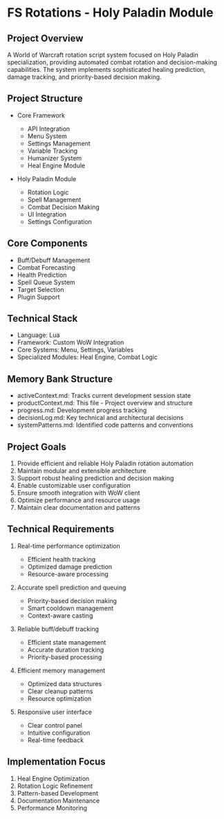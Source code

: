 # FS Rotations - Holy Paladin Module

## Project Overview
A World of Warcraft rotation script system focused on Holy Paladin specialization, providing automated combat rotation and decision-making capabilities. The system implements sophisticated healing prediction, damage tracking, and priority-based decision making.

## Project Structure
- Core Framework
  - API Integration
  - Menu System
  - Settings Management
  - Variable Tracking
  - Humanizer System
  - Heal Engine Module

- Holy Paladin Module
  - Rotation Logic
  - Spell Management
  - Combat Decision Making
  - UI Integration
  - Settings Configuration

## Core Components
- Buff/Debuff Management
- Combat Forecasting
- Health Prediction
- Spell Queue System
- Target Selection
- Plugin Support

## Technical Stack
- Language: Lua
- Framework: Custom WoW Integration
- Core Systems: Menu, Settings, Variables
- Specialized Modules: Heal Engine, Combat Logic

## Memory Bank Structure
- activeContext.md: Tracks current development session state
- productContext.md: This file - Project overview and structure
- progress.md: Development progress tracking
- decisionLog.md: Key technical and architectural decisions
- systemPatterns.md: Identified code patterns and conventions

## Project Goals
1. Provide efficient and reliable Holy Paladin rotation automation
2. Maintain modular and extensible architecture
3. Support robust healing prediction and decision making
4. Enable customizable user configuration
5. Ensure smooth integration with WoW client
6. Optimize performance and resource usage
7. Maintain clear documentation and patterns

## Technical Requirements
1. Real-time performance optimization
   - Efficient health tracking
   - Optimized damage prediction
   - Resource-aware processing

2. Accurate spell prediction and queuing
   - Priority-based decision making
   - Smart cooldown management
   - Context-aware casting

3. Reliable buff/debuff tracking
   - Efficient state management
   - Accurate duration tracking
   - Priority-based processing

4. Efficient memory management
   - Optimized data structures
   - Clear cleanup patterns
   - Resource optimization

5. Responsive user interface
   - Clear control panel
   - Intuitive configuration
   - Real-time feedback

## Implementation Focus
1. Heal Engine Optimization
2. Rotation Logic Refinement
3. Pattern-based Development
4. Documentation Maintenance
5. Performance Monitoring